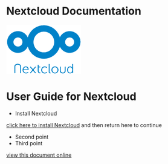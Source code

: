 # Nextcloud Documentation
![Nextcloud](./nextcloudlogotransparent.png "Nextcloud")
# User Guide for Nextcloud

* Install Nextcloud

[click here to install Nextcloud](https://nextcloud.com/download/#install-clients) and then return here to continue

* Second point
* Third point

[view this document online](https://flaxton.github.io/NextcloudDocs/)

